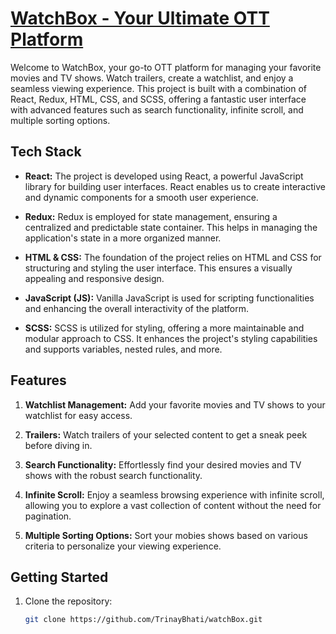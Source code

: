 
# [WatchBox - Your Ultimate OTT Platform](https://watchbox-tv.netlify.app/)

Welcome to WatchBox, your go-to OTT platform for managing your favorite movies and TV shows. Watch trailers, create a watchlist, and enjoy a seamless viewing experience. This project is built with a combination of React, Redux, HTML, CSS, and SCSS, offering a fantastic user interface with advanced features such as search functionality, infinite scroll, and multiple sorting options.

## Tech Stack

- **React:** The project is developed using React, a powerful JavaScript library for building user interfaces. React enables us to create interactive and dynamic components for a smooth user experience.

- **Redux:** Redux is employed for state management, ensuring a centralized and predictable state container. This helps in managing the application's state in a more organized manner.

- **HTML & CSS:** The foundation of the project relies on HTML and CSS for structuring and styling the user interface. This ensures a visually appealing and responsive design.

- **JavaScript (JS):** Vanilla JavaScript is used for scripting functionalities and enhancing the overall interactivity of the platform.

- **SCSS:** SCSS is utilized for styling, offering a more maintainable and modular approach to CSS. It enhances the project's styling capabilities and supports variables, nested rules, and more.

## Features

1. **Watchlist Management:** Add your favorite movies and TV shows to your watchlist for easy access.

2. **Trailers:** Watch trailers of your selected content to get a sneak peek before diving in.

3. **Search Functionality:** Effortlessly find your desired movies and TV shows with the robust search functionality.

4. **Infinite Scroll:** Enjoy a seamless browsing experience with infinite scroll, allowing you to explore a vast collection of content without the need for pagination.

5. **Multiple Sorting Options:** Sort your mobies shows based on various criteria to personalize your viewing experience.

## Getting Started

1. Clone the repository:

   ```bash
   git clone https://github.com/TrinayBhati/watchBox.git
